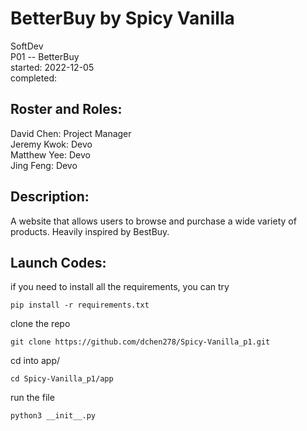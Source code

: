 # BetterBuy by Spicy Vanilla
SoftDev  
P01 -- BetterBuy  
started: 2022-12-05  
completed: 

## Roster and Roles:
  
David Chen:  Project Manager  
Jeremy Kwok:  Devo  
Matthew Yee:  Devo  
Jing Feng: Devo  

## Description:
A website that allows users to browse and purchase a wide variety of products. Heavily inspired by BestBuy.

## Launch Codes:
if you need to install all the requirements, you can try
```
pip install -r requirements.txt
```
clone the repo
```
git clone https://github.com/dchen278/Spicy-Vanilla_p1.git  
```
cd into app/
```
cd Spicy-Vanilla_p1/app
```
run the file
```
python3 __init__.py
```